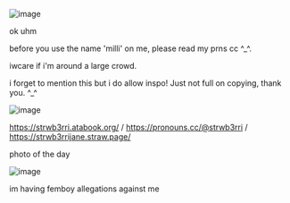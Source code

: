 ![image](https://github.com/user-attachments/assets/6aea10ab-0d0e-48aa-8681-da19360805f4)



ok uhm

before you use the name 'milli' on me, please read my prns cc ^_^.

iwcare if i'm around a large crowd.

i forget to mention this but i do allow inspo! Just not full on copying, thank you.  ^_^

![image](https://github.com/user-attachments/assets/563908de-03bb-480d-bff1-09fad213f168)

https://strwb3rri.atabook.org/   /    https://pronouns.cc/@strwb3rri     /    https://strwb3rrijane.straw.page/



photo of the day

![image](https://github.com/user-attachments/assets/852189f3-7993-4248-9c43-a65dcea42697)

im having femboy allegations against me


